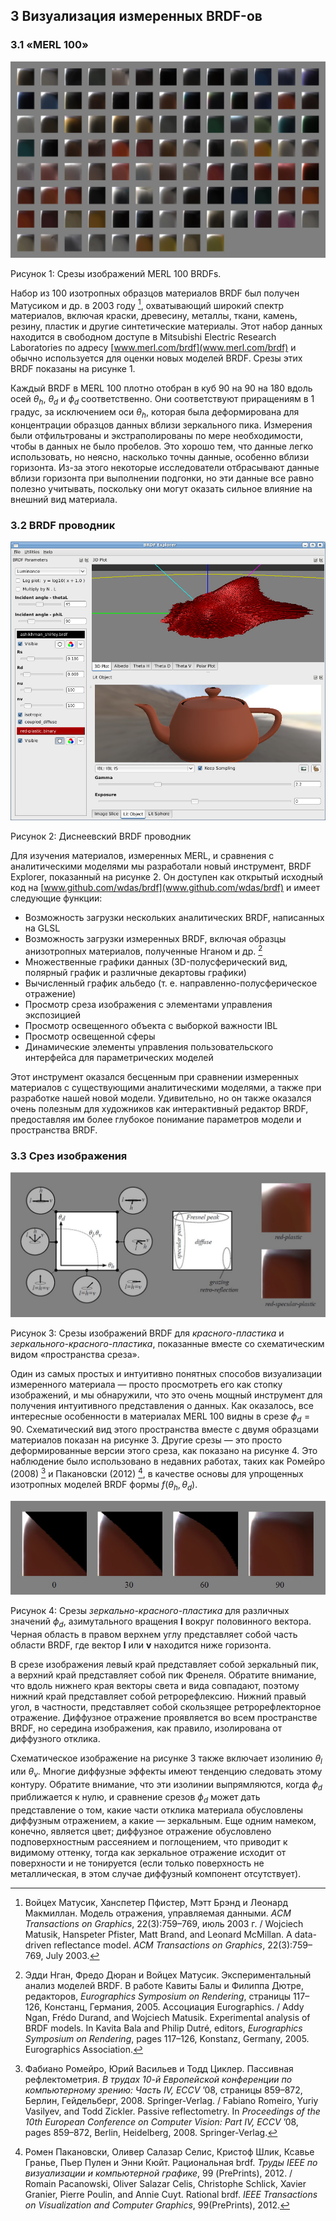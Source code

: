 ## 3 Визуализация измеренных BRDF-ов

### 3.1 «MERL 100»

![image](./uploads/cde19c9408aa74d098699491aa6bfd4a/image.jpg)

Рисунок 1: Срезы изображений MERL 100 BRDFs.  

Набор из 100 изотропных образцов материалов BRDF был получен Матусиком и др. в 2003 году [^18], охватывающий широкий спектр материалов, включая краски, древесину, металлы, ткани, камень, резину, пластик и другие синтетические материалы. Этот набор данных находится в свободном доступе в Mitsubishi Electric Research Laboratories по адресу [www.merl.com/brdf](www.merl.com/brdf) и обычно используется для оценки новых моделей BRDF. Срезы этих BRDF показаны на рисунке 1.

[^18]: Войцех Матусик, Ханспетер Пфистер, Мэтт Брэнд и Леонард Макмиллан. Модель отражения, управляемая данными. *ACM Transactions on Graphics*, 22(3):759–769, июль 2003 г. / Wojciech Matusik, Hanspeter Pfister, Matt Brand, and Leonard McMillan. A data-driven reflectance model. *ACM Transactions on Graphics*, 22(3):759–769, July 2003.

Каждый BRDF в MERL 100 плотно отобран в куб 90 на 90 на 180 вдоль осей $θ_h$, $θ_d$ и $\phi_d$ соответственно. Они соответствуют приращениям в 1 градус, за исключением оси $θ_h$, которая была деформирована для концентрации образцов данных вблизи зеркального пика. Измерения были отфильтрованы и экстраполированы по мере необходимости, чтобы в данных не было пробелов. Это хорошо тем, что данные легко использовать, но неясно, насколько точны данные, особенно вблизи горизонта. Из-за этого некоторые исследователи отбрасывают данные вблизи горизонта при выполнении подгонки, но эти данные все равно полезно учитывать, поскольку они могут оказать сильное влияние на внешний вид материала.

### 3.2 BRDF проводник

![image](./uploads/82058e58f255bab9616deeede8921058/image.jpg)

Рисунок 2: Диснеевский BRDF проводник

Для изучения материалов, измеренных MERL, и сравнения с аналитическими моделями мы разработали новый инструмент, BRDF Explorer, показанный на рисунке 2. Он доступен как открытый исходный код на [www.github.com/wdas/brdf](www.github.com/wdas/brdf) и имеет следующие функции:

-   Возможность загрузки нескольких аналитических BRDF, написанных на GLSL
-   Возможность загрузки измеренных BRDF, включая образцы анизотропных материалов, полученные Нганом и др. [^21]
-   Множественные графики данных (3D-полусферический вид, полярный график и различные декартовы графики)
-   Вычисленный график альбедо (т. е. направленно-полусферическое отражение)
-   Просмотр среза изображения с элементами управления экспозицией
-   Просмотр освещенного объекта с выборкой важности IBL
-   Просмотр освещенной сферы
-   Динамические элементы управления пользовательского интерфейса для параметрических моделей

[^21]: Эдди Нган, Фредо Дюран и Войцех Матусик. Экспериментальный анализ моделей BRDF. В работе Кавиты Балы и Филиппа Дютре, редакторов, *Eurographics Symposium on Rendering*, страницы 117–126, Констанц, Германия, 2005. Ассоциация Eurographics. / Addy Ngan, Frédo Durand, and Wojciech Matusik. Experimental analysis of BRDF models. In Kavita Bala and Philip Dutré, editors, *Eurographics Symposium on Rendering*, pages 117–126, Konstanz, Germany, 2005. Eurographics Association.

Этот инструмент оказался бесценным при сравнении измеренных материалов с существующими аналитическими моделями, а также при разработке нашей новой модели. Удивительно, но он также оказался очень полезным для художников как интерактивный редактор BRDF, предоставляя им более глубокое понимание параметров модели и пространства BRDF.

### 3.3 Срез изображения

![image](./uploads/43572ee3f171d07188b15d8aae46f3d1/image.jpg)

Рисунок 3: Срезы изображений BRDF для *красного-пластика* и *зеркального-красного-пластика*, показанные вместе со схематическим видом «пространства среза».

Один из самых простых и интуитивно понятных способов визуализации измеренного материала — просто просмотреть его как стопку изображений, и мы обнаружили, что это очень мощный инструмент для получения интуитивного представления о данных. Как оказалось, все интересные особенности в материалах MERL 100 видны в срезе $\phi_d = 90$. Схематический вид этого пространства вместе с двумя образцами материалов показан на рисунке 3. Другие срезы — это просто деформированные версии этого среза, как показано на рисунке 4. Это наблюдение было использовано в недавних работах, таких как Ромейро (2008) [^26] и Пакановски (2012) [^24], в качестве основы для упрощенных изотропных моделей BRDF формы $f (θ_h, θ_d)$.

[^24]: Ромен Пакановски, Оливер Салазар Селис, Кристоф Шлик, Ксавье Гранье, Пьер Пулен и Энни Кюйт. Рациональная brdf. *Труды IEEE по визуализации и компьютерной графике*, 99 (PrePrints), 2012. / Romain Pacanowski, Oliver Salazar Celis, Christophe Schlick, Xavier Granier, Pierre Poulin, and Annie Cuyt. Rational brdf. *IEEE Transactions on Visualization and Computer Graphics*, 99(PrePrints), 2012.

[^26]: Фабиано Ромейро, Юрий Васильев и Тодд Циклер. Пассивная рефлектометрия. *В трудах 10-й Европейской конференции по компьютерному зрению: Часть IV, ECCV* ’08, страницы 859–872, Берлин, Гейдельберг, 2008. Springer-Verlag. / Fabiano Romeiro, Yuriy Vasilyev, and Todd Zickler. Passive reflectometry. In *Proceedings of the 10th European Conference on Computer Vision: Part IV, ECCV* ’08, pages 859–872, Berlin, Heidelberg, 2008. Springer-Verlag.

![image](./uploads/41bee26d7f2e69664b55d9bc5bb27562/image.jpg)

Рисунок 4: Срезы *зеркально-красного-пластика* для различных значений $\phi_d$, азимутального вращения $\mathbf{l}$ вокруг половинного вектора. Черная область в правом верхнем углу представляет собой часть области BRDF, где вектор $\mathbf{l}$ или $\mathbf{v}$ находится ниже горизонта.

В срезе изображения левый край представляет собой зеркальный пик, а верхний край представляет собой пик Френеля. Обратите внимание, что вдоль нижнего края векторы света и вида совпадают, поэтому нижний край представляет собой ретрорефлексию. Нижний правый угол, в частности, представляет собой скользящее ретрорефлекторное отражение. Диффузное отражение проявляется во всем пространстве BRDF, но середина изображения, как правило, изолирована от диффузного отклика.

Схематическое изображение на рисунке 3 также включает изолинию $θ_l$ или $θ_v$. Многие диффузные эффекты имеют тенденцию следовать этому контуру. Обратите внимание, что эти изолинии выпрямляются, когда $\phi_d$ приближается к нулю, и сравнение срезов $\phi_d$ может дать представление о том, какие части отклика материала обусловлены диффузным отражением, а какие — зеркальным. Еще одним намеком, конечно, является цвет; диффузное отражение обусловлено подповерхностным рассеянием и поглощением, что приводит к видимому оттенку, тогда как зеркальное отражение исходит от поверхности и не тонируется (если только поверхность не металлическая, в этом случае диффузный компонент отсутствует).